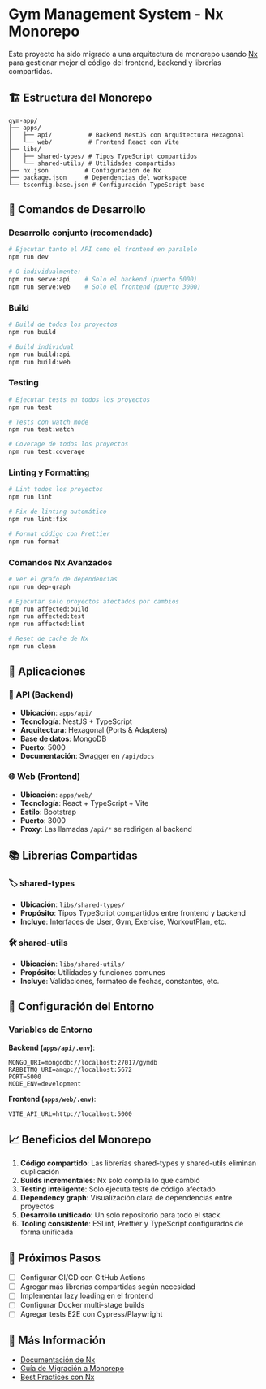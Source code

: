 # Gym Management System - Nx Monorepo

Este proyecto ha sido migrado a una arquitectura de monorepo usando [Nx](https://nx.dev/) para gestionar mejor el código del frontend, backend y librerías compartidas.

## 🏗️ Estructura del Monorepo

```
gym-app/
├── apps/
│   ├── api/          # Backend NestJS con Arquitectura Hexagonal
│   └── web/          # Frontend React con Vite
├── libs/
│   ├── shared-types/ # Tipos TypeScript compartidos
│   └── shared-utils/ # Utilidades compartidas
├── nx.json          # Configuración de Nx
├── package.json     # Dependencias del workspace
└── tsconfig.base.json # Configuración TypeScript base
```

## 🚀 Comandos de Desarrollo

### Desarrollo conjunto (recomendado)

```bash
# Ejecutar tanto el API como el frontend en paralelo
npm run dev

# O individualmente:
npm run serve:api    # Solo el backend (puerto 5000)
npm run serve:web    # Solo el frontend (puerto 3000)
```

### Build

```bash
# Build de todos los proyectos
npm run build

# Build individual
npm run build:api
npm run build:web
```

### Testing

```bash
# Ejecutar tests en todos los proyectos
npm run test

# Tests con watch mode
npm run test:watch

# Coverage de todos los proyectos
npm run test:coverage
```

### Linting y Formatting

```bash
# Lint todos los proyectos
npm run lint

# Fix de linting automático
npm run lint:fix

# Format código con Prettier
npm run format
```

### Comandos Nx Avanzados

```bash
# Ver el grafo de dependencias
npm run dep-graph

# Ejecutar solo proyectos afectados por cambios
npm run affected:build
npm run affected:test
npm run affected:lint

# Reset de cache de Nx
npm run clean
```

## 📱 Aplicaciones

### 🔧 API (Backend)

- **Ubicación**: `apps/api/`
- **Tecnología**: NestJS + TypeScript
- **Arquitectura**: Hexagonal (Ports & Adapters)
- **Base de datos**: MongoDB
- **Puerto**: 5000
- **Documentación**: Swagger en `/api/docs`

### 🌐 Web (Frontend)

- **Ubicación**: `apps/web/`
- **Tecnología**: React + TypeScript + Vite
- **Estilo**: Bootstrap
- **Puerto**: 3000
- **Proxy**: Las llamadas `/api/*` se redirigen al backend

## 📚 Librerías Compartidas

### 🏷️ shared-types

- **Ubicación**: `libs/shared-types/`
- **Propósito**: Tipos TypeScript compartidos entre frontend y backend
- **Incluye**: Interfaces de User, Gym, Exercise, WorkoutPlan, etc.

### 🛠️ shared-utils

- **Ubicación**: `libs/shared-utils/`
- **Propósito**: Utilidades y funciones comunes
- **Incluye**: Validaciones, formateo de fechas, constantes, etc.

## 🔧 Configuración del Entorno

### Variables de Entorno

**Backend (`apps/api/.env`)**:

```env
MONGO_URI=mongodb://localhost:27017/gymdb
RABBITMQ_URI=amqp://localhost:5672
PORT=5000
NODE_ENV=development
```

**Frontend (`apps/web/.env`)**:

```env
VITE_API_URL=http://localhost:5000
```

## 📈 Beneficios del Monorepo

1. **Código compartido**: Las librerías shared-types y shared-utils eliminan duplicación
2. **Builds incrementales**: Nx solo compila lo que cambió
3. **Testing inteligente**: Solo ejecuta tests de código afectado
4. **Dependency graph**: Visualización clara de dependencias entre proyectos
5. **Desarrollo unificado**: Un solo repositorio para todo el stack
6. **Tooling consistente**: ESLint, Prettier y TypeScript configurados de forma unificada

## 🎯 Próximos Pasos

- [ ] Configurar CI/CD con GitHub Actions
- [ ] Agregar más librerías compartidas según necesidad
- [ ] Implementar lazy loading en el frontend
- [ ] Configurar Docker multi-stage builds
- [ ] Agregar tests E2E con Cypress/Playwright

## 📖 Más Información

- [Documentación de Nx](https://nx.dev/)
- [Guía de Migración a Monorepo](https://nx.dev/recipes/adopting-nx)
- [Best Practices con Nx](https://nx.dev/core-features/enforce-project-boundaries)
